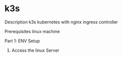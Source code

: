# k3s

Description
k3s kubernetes with nginx ingress controller
 
Prerequisites
linux machine

Part 1: ENV Setup
1) Access the linux Server
 
